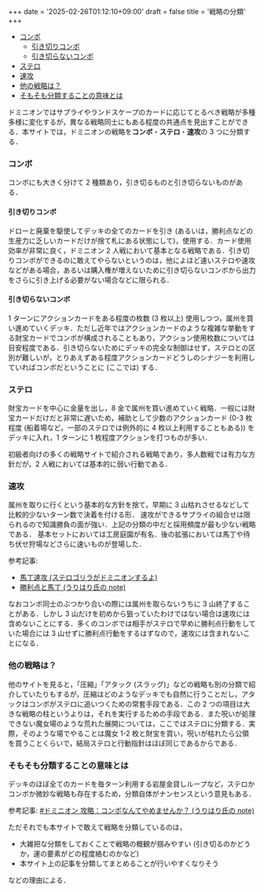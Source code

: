 +++
date = '2025-02-26T01:12:10+09:00'
draft = false
title = '戦略の分類'
+++
- [コンボ](#コンボ)
	- [引き切りコンボ](#引き切りコンボ)
	- [引き切らないコンボ](#引き切らないコンボ)
- [ステロ](#ステロ)
- [速攻](#速攻)
- [他の戦略は？](#他の戦略は)
- [そもそも分類することの意味とは](#そもそも分類することの意味とは)


ドミニオンではサプライやランドスケープのカードに応じてとるべき戦略が多種多様に変化するが，異なる戦略同士にもある程度の共通点を見出すことができる．本サイトでは，ドミニオンの戦略を**コンボ**・**ステロ**・**速攻**の 3 つに分類する．

### コンボ
コンボにも大きく分けて 2 種類あり，引き切るものと引き切らないものがある．

#### 引き切りコンボ
ドローと廃棄を駆使してデッキの全てのカードを引き (あるいは，勝利点などの生産力に乏しいカードだけが捨て札にある状態にして)，使用する．カード使用効率が非常に良く，ドミニオン 2 人戦において基本となる戦略である．引き切りコンボができるのに敢えてやらないというのは，他によほど速いステロや速攻などがある場合，あるいは購入権が増えないために引き切らないコンボから出力をさらに引き上げる必要がない場合などに限られる．

#### 引き切らないコンボ
1 ターンにアクションカードをある程度の枚数 (3 枚以上) 使用しつつ，属州を買い進めていくデッキ．ただし近年ではアクションカードのような複雑な挙動をする財宝カードでコンボが構成されることもあり，アクション使用枚数については目安程度である．引き切らないためにデッキの完全な制御はせず，ステロとの区別が難しいが，とりあえずある程度アクションカードどうしのシナジーを利用していればコンボだということに (ここでは) する．

### ステロ
財宝カードを中心に金量を出し，8 金で属州を買い進めていく戦略．一般には財宝カードだけだと非常に遅いため，補助として少数のアクションカード (0-3 枚程度 (船着場など，一部のステロでは例外的に 4 枚以上利用することもある)) をデッキに入れ，1 ターンに 1 枚程度アクションを打つものが多い．

初級者向けの多くの戦略サイトで紹介される戦略であり，多人数戦では有力な方針だが，2 人戦においては基本的に弱い行動である．

### 速攻
属州を取りに行くという基本的な方針を捨て，早期に 3 山枯れさせるなどして比較的少ないターン数で決着を付ける形．
速攻ができるサプライの組合せは限られるので知識勝負の面が強い．上記の分類の中だと採用頻度が最も少ない戦略である．
基本セットにおいては工房庭園が有名．後の拡張においては馬丁や待ち伏せ狩場などさらに速いものが登場した．

参考記事:
* [馬丁速攻 (ステロゴリラがドミニオンするよ)](https://kpdm.hatenablog.com/entry/groomvictory)
* [勝利点と馬丁 (うりはり氏の note)](https://note.com/urihari/n/n7a2cc7e32d7d)

なおコンボ同士のぶつかり合いの際には属州を取らないうちに 3 山終了することがある．しかし 3 山だけを初めから狙っていたわけではない場合は速攻には含めないことにする．多くのコンボでは相手がステロで早めに勝利点行動をしていた場合には 3 山せずに勝利点行動をするはずなので，速攻には含まれないことになる．


### 他の戦略は？
他のサイトを見ると，「圧縮」「アタック (スラッグ)」などの戦略も別の分類で紹介していたりもするが，圧縮はどのようなデッキでも自然に行うことだし，アタックはコンボがステロに追いつくための常套手段である．この 2 つの項目は大きな戦略の柱というよりは，それを実行するための手段である．また呪いが処理できない魔女場のような荒れた展開については，ここではステロに分類する．実際，そのような場でやることは魔女 1-2 枚と財宝を買い，呪いが枯れたら公領を買うことくらいで，結局ステロと行動指針はほぼ同じであるからである．

### そもそも分類することの意味とは
デッキのほぼ全てのカードを毎ターン利用する岩屋金貸しループなど，ステロかコンボか微妙な戦略も存在するため，分類自体がナンセンスという意見もある．

参考記事:
[#ドミニオン 攻略：コンボなんてやめませんか？ (うりはり氏の note)](https://note.com/urihari/n/nf2f886e06e14)

ただそれでも本サイトで敢えて戦略を分類しているのは，

* 大雑把な分類をしておくことで戦略の概観が掴みやすい (引き切るのかどうか，運の要素がどの程度絡むのかなど)
* 本サイト上の記事を分類してまとめることが行いやすくなりそう

などの理由による．
